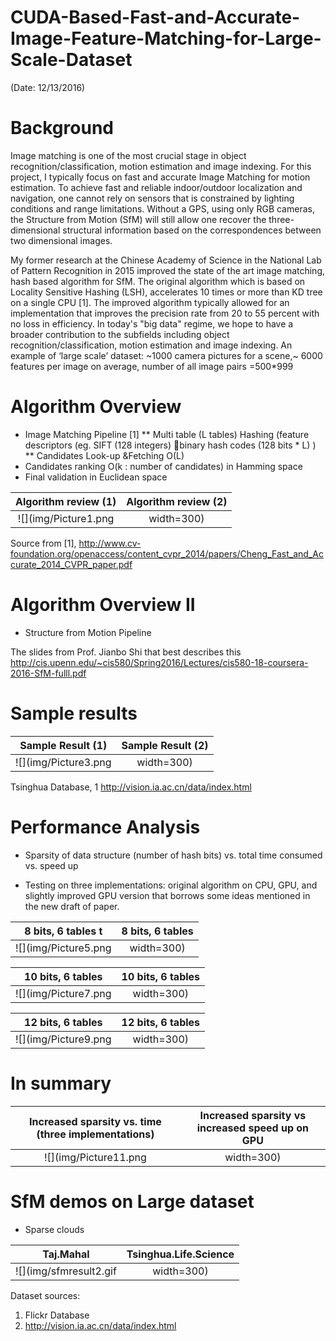 # CUDA-Based-Fast-and-Accurate-Image-Feature-Matching-for-Large-Scale-Dataset

(Date: 12/13/2016)

# Background

Image matching is one of the most crucial stage in object recognition/classification, motion estimation and image indexing.
For this project, I typically focus on fast and accurate Image Matching for motion estimation. 
To achieve fast and reliable indoor/outdoor localization and navigation, one cannot rely on sensors that is constrained by lighting conditions and range limitations. 
Without a GPS, using only RGB cameras, the Structure from Motion (SfM) will still allow one recover the three-dimensional structural information based on the correspondences between two dimensional images.

My former research at the Chinese Academy of Science in the National Lab of Pattern Recognition in 2015 improved the state of the art image matching, hash based algorithm for SfM. 
The original algorithm which is based on Locality Sensitive Hashing (LSH), accelerates 10 times or more than KD tree on a single CPU [1]. The improved algorithm typically allowed for an implementation that improves the precision rate from 20 to 55 percent with no loss in efficiency. 
In today's "big data" regime, we hope to have a broader contribution to the subfields including object recognition/classification, motion estimation and image indexing.
An example of ‘large scale’ dataset: ~1000 camera pictures for a scene,~ 6000 features per image on average, number of all image pairs =500*999


# Algorithm Overview

* Image Matching Pipeline [1]
** Multi table (L tables) Hashing (feature descriptors (eg. SIFT (128 integers) binary hash codes (128 bits * L) )
** Candidates Look-up &Fetching O(L) 
* Candidates ranking O(k : number of candidates) in Hamming space
* Final validation in Euclidean space

Algorithm review (1)  | Algorithm review (2)
:-------------------------:  |:-------------------------: 
![](img/Picture1.png| width=300)  | ![](img/Picture2.png| width=300) 

Source from [1], http://www.cv-foundation.org/openaccess/content_cvpr_2014/papers/Cheng_Fast_and_Accurate_2014_CVPR_paper.pdf


# Algorithm Overview II

* Structure from Motion Pipeline

The slides from Prof. Jianbo Shi that best describes this http://cis.upenn.edu/~cis580/Spring2016/Lectures/cis580-18-coursera-2016-SfM-fulll.pdf

# Sample results

Sample Result (1)  | Sample Result (2)
:-------------------------:  |:-------------------------: 
![](img/Picture3.png| width=300)  | ![](img/Picture4.png| width=300) 

Tsinghua Database, 1
http://vision.ia.ac.cn/data/index.html

# Performance Analysis

* Sparsity of data structure (number of hash bits) vs. total time consumed vs. speed up  

* Testing on three implementations: original algorithm on CPU, GPU, and slightly improved GPU version that borrows some ideas mentioned in the new draft of paper.

8 bits, 6 tables t| 8 bits, 6 tables
:-------------------------:  |:-------------------------: 
![](img/Picture5.png| width=300)  | ![](img/Picture6.png| width=300) 

10 bits, 6 tables | 10 bits, 6 tables
:-------------------------:  |:-------------------------: 
![](img/Picture7.png| width=300)  | ![](img/Picture8.png| width=300) 

12 bits, 6 tables | 12 bits, 6 tables
:-------------------------:  |:-------------------------: 
![](img/Picture9.png| width=300)  | ![](img/Picture10.png | width=300) 

# In summary

Increased sparsity vs. time (three implementations) | Increased sparsity vs increased speed up on GPU
:-------------------------:  |:-------------------------: 
![](img/Picture11.png| width=300)  | ![](img/Picture12.png| width=300) 

# SfM demos on Large dataset

* Sparse clouds

Taj.Mahal | Tsinghua.Life.Science
:-------------------------:  |:-------------------------: 
![](img/sfmresult2.gif | width=300)  | ![](img/sfmresult3.gif | width=300) 

Dataset sources: 

1. Flickr Database
2. http://vision.ia.ac.cn/data/index.html
